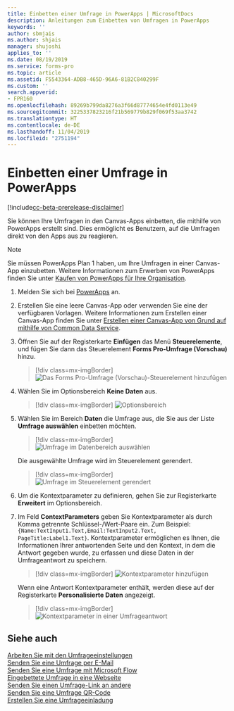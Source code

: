 ```yaml
---
title: Einbetten einer Umfrage in PowerApps | MicrosoftDocs
description: Anleitungen zum Einbetten von Umfragen in PowerApps
keywords: ''
author: sbmjais
ms.author: shjais
manager: shujoshi
applies_to: ''
ms.date: 08/19/2019
ms.service: forms-pro
ms.topic: article
ms.assetid: F5543364-ADB8-465D-96A6-81B2C840299F
ms.custom: ''
search.appverid:
- FPR160
ms.openlocfilehash: 89269b799da8276a3f66d87774654e4fd0113e49
ms.sourcegitcommit: 3225337823216f21b569779b829f069f53aa3742
ms.translationtype: HT
ms.contentlocale: de-DE
ms.lasthandoff: 11/04/2019
ms.locfileid: "2751194"
---
```

# <a name="embed-a-survey-in-powerapps"></a>Einbetten einer Umfrage in PowerApps

[!include[cc-beta-prerelease-disclaimer](includes/cc-beta-prerelease-disclaimer.md)]

Sie können Ihre Umfragen in den Canvas-Apps einbetten, die mithilfe von PowerApps erstellt sind. Dies ermöglicht es Benutzern, auf die Umfragen direkt von den Apps aus zu reagieren.

> [!NOTE]
> Sie müssen PowerApps Plan 1 haben, um Ihre Umfragen in einer Canvas-App einzubetten. Weitere Informationen zum Erwerben von PowerApps finden Sie unter [Kaufen von PowerApps für Ihre Organisation](https://docs.microsoft.com/power-platform/admin/signup-for-powerapps-admin).

1.  Melden Sie sich bei [PowerApps](https://web.powerapps.com/) an.

2.  Erstellen Sie eine leere Canvas-App oder verwenden Sie eine der verfügbaren Vorlagen. Weitere Informationen zum Erstellen einer Canvas-App finden Sie unter [Erstellen einer Canvas-App von Grund auf mithilfe von Common Data Service](https://docs.microsoft.com/powerapps/maker/canvas-apps/data-platform-create-app-scratch).

3.  Öffnen Sie auf der Registerkarte **Einfügen** das Menü **Steuerelemente**, und fügen Sie dann das Steuerelement **Forms Pro-Umfrage (Vorschau)** hinzu.

    > [!div class=mx-imgBorder]
    > ![Das Forms Pro-Umfrage (Vorschau)-Steuerelement hinzufügen](media/insert-control.png "Das Forms Pro-Umfrage (Vorschau)-Steuerelement hinzufügen")  

4.  Wählen Sie im Optionsbereich **Keine Daten** aus.

    > [!div class=mx-imgBorder]
    > ![Optionsbereich](media/options-pane.png "Optionsbereich")  

5.  Wählen Sie im Bereich **Daten** die Umfrage aus, die Sie aus der Liste **Umfrage auswählen** einbetten möchten.

    > [!div class=mx-imgBorder]
    > ![Umfrage im Datenbereich auswählen](media/data-pane.png "Umfrage im Datenbereich auswählen") 

    Die ausgewählte Umfrage wird im Steuerelement gerendert.

    > [!div class=mx-imgBorder]
    > ![Umfrage im Steuerelement gerendert](media/survey-render.png "Umfrage im Steuerelement gerendert") 

6.  Um die Kontextparameter zu definieren, gehen Sie zur Registerkarte **Erweitert** im Optionsbereich.

7.  Im Feld **ContextParameters** geben Sie Kontextparameter als durch Komma getrennte Schlüssel-/Wert-Paare ein. Zum Beispiel: `{Name:TextInput1.Text,Email:TextInput2.Text, PageTitle:Label1.Text}`. 
    Kontextparameter ermöglichen es Ihnen, die Informationen Ihrer antwortenden Seite und den Kontext, in dem die Antwort gegeben wurde, zu erfassen und diese Daten in der Umfrageantwort zu speichern. 

    > [!div class=mx-imgBorder]
    > ![Kontextparameter hinzufügen](media/context-param.png "Kontextparameter hinzufügen")

    Wenn eine Antwort Kontextparameter enthält, werden diese auf der Registerkarte **Personalisierte Daten** angezeigt. 

    > [!div class=mx-imgBorder]
    > ![Kontextparameter in einer Umfrageantwort](media/context-param-powerapps.png "Kontextparameter in einer Umfrageantwort") 

## <a name="see-also"></a>Siehe auch

[Arbeiten Sie mit den Umfrageeinstellungen](invite-settings.md)<br>
[Senden Sie eine Umfrage per E-Mail](send-survey-email.md)<br>
[Senden Sie eine Umfrage mit Microsoft Flow](send-survey-microsoft-flow.md)<br>
[Eingebettete Umfrage in eine Webseite](embed-web-page.md)<br>
[Senden Sie einen Umfrage-Link an andere](send-survey-link.md)<br>
[Senden Sie eine Umfrage QR-Code](send-survey-qrcode.md)<br>
[Erstellen Sie eine Umfrageeinladung](create-survey-invite.md)

